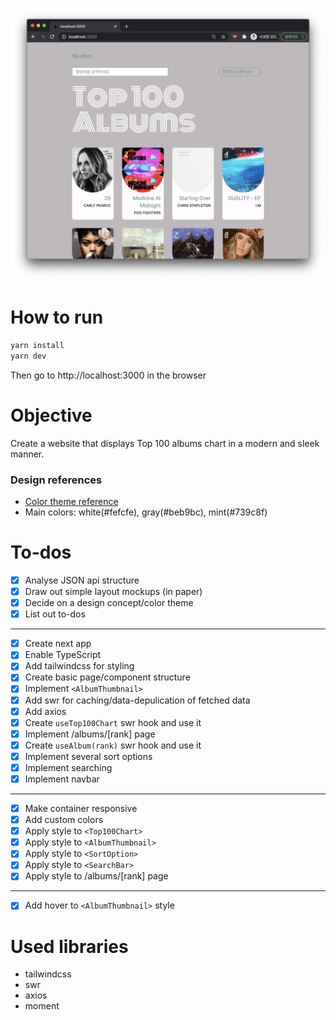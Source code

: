 ![screenshot](./screenshot.png)

# How to run

```bash
yarn install
yarn dev
```

Then go to http://localhost:3000 in the browser

# Objective

Create a website that displays Top 100 albums chart in a modern and sleek manner.

### Design references

- [Color theme reference](https://www.behance.net/gallery/110856055/Florensans-Typeface?tracking_source=search_projects_recommended%7Cmodern)
- Main colors: white(#fefcfe), gray(#beb9bc), mint(#739c8f)

# To-dos

* [x] Analyse JSON api structure
* [x] Draw out simple layout mockups (in paper)
* [x] Decide on a design concept/color theme
* [x] List out to-dos
---
* [x] Create next app
* [x] Enable TypeScript
* [x] Add tailwindcss for styling
* [x] Create basic page/component structure
* [x] Implement `<AlbumThumbnail>`
* [x] Add swr for caching/data-depulication of fetched data
* [x] Add axios
* [x] Create `useTop100Chart` swr hook and use it
* [x] Implement /albums/[rank] page
* [x] Create `useAlbum(rank)` swr hook and use it
* [x] Implement several sort options
* [x] Implement searching
* [x] Implement navbar
---
* [x] Make container responsive
* [x] Add custom colors
* [x] Apply style to `<Top100Chart>`
* [x] Apply style to `<AlbumThumbnail>`
* [x] Apply style to `<SortOption>`
* [x] Apply style to `<SearchBar>`
* [x] Apply style to /albums/[rank] page
---
* [x] Add hover to `<AlbumThumbnail>` style
# Used libraries

- tailwindcss
- swr
- axios
- moment
